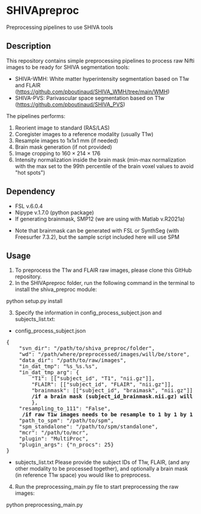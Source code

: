 # SHIVApreproc
Preprocessing pipelines to use SHIVA tools

## Description
This repository contains simple preprocessing pipelines to process raw Nifti images to be ready for SHIVA segmentation tools:

- SHIVA-WMH: White matter hyperintensity segmentation based on T1w and FLAIR (https://github.com/pboutinaud/SHIVA_WMH/tree/main/WMH)
- SHIVA-PVS: Parivascular space segmentation based on T1w (https://github.com/pboutinaud/SHIVA_PVS)

The pipelines performs:

1) Reorient image to standard (RAS/LAS)
2) Coregister images to a reference modality (usually T1w)
3) Resample images to 1x1x1 mm (if needed) 
4) Brain mask generation (if not provided)
5) Image cropping to 160 × 214 × 176 
6) Intensity normalization inside the brain mask  (min-max normalization with the max set to the 99th percentile of the brain voxel values to avoid "hot spots")

## Dependency

- FSL v.6.0.4 
- Nipype v.1.7.0 (python package) 
- If generating brainmask, SMP12 (we are using with Matlab v.R2021a) 
* Note that brainmask can be generated with FSL or SynthSeg (with Freesurfer 7.3.2), but the sample script included here will use SPM

## Usage

1. To preprocess the T1w and FLAIR raw images, please clone this GitHub repository.
2. In the SHIVApreproc folder, run the following command in the terminal to install the shiva_preproc module:

python setup.py install

3. Specify the information in config_process_subject.json and subjects_list.txt:

- config_process_subject.json
<pre>
{
    "svn_dir": "/path/to/shiva_preproc/folder", 
    "wd": "/path/where/preprocessed/images/will/be/store",
    "data_dir": "/path/to/raw/images",
    "in_dat_tmp": "%s_%s.%s",
    "in_dat_tmp_arg": {
        "T1": [["subject_id", "T1", "nii.gz"]],                        <b>/name of T1w images (subject_id_T1.nii.gz)</b>
        "FLAIR": [["subject_id", "FLAIR", "nii.gz"]],                  <b>/name of FLAIR images (subject_id_FLAIR.nii.gz)</b>
        "brainmask": [["subject_id", "braimask", "nii.gz"]] 
        <b>/if a brain mask (subject_id_brainmask.nii.gz) will be provided rather than generated.  Otherwise delete this line)</b>
        },
    "resampling_to_111": "False",            
    <b> /if raw T1w images needs to be resample to 1 by 1 by 1 mm change to 'True'</b> 
    "path_to_spm": "/path/to/spm",                                 <b>  /exapmle:    "/srv/shares/softs/spm12-full",</b> 
    "spm_standalone": "/path/to/spm/standalone",                   <b>  /exapmle: "/srv/shares/softs/spm12/run_spm12.sh",</b> 
    "mcr": "/path/to/mcr",                                         <b>  /example:     "/srv/shares/softs/MCR/v713"</b> 
    "plugin": "MultiProc",
    "plugin_args": {"n_procs": 25}
}
</pre>
- subjects_list.txt
Please provide the subject IDs of T1w, FLAIR, (and any other modality to be processed together), and optionally a brain mask (in reference T1w space) you would like to preprocess.

4. Run the preprocessing_main.py file to start preprocessing the raw images:

python  preprocessing_main.py


